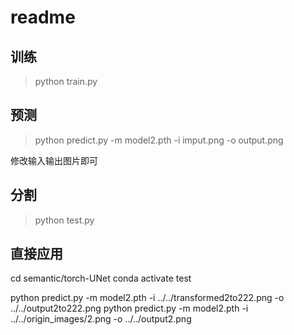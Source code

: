 # readme

## 训练

>python train.py

## 预测

>python predict.py -m model2.pth -i imput.png -o output.png

修改输入输出图片即可

## 分割

>python test.py

## 直接应用

cd semantic/torch-UNet
conda activate test

python predict.py -m model2.pth -i ../../transformed2to222.png -o ../../output2to222.png
python predict.py -m model2.pth -i ../../origin_images/2.png -o ../../output2.png
